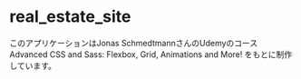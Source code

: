 # real_estate_site
このアプリケーションはJonas SchmedtmannさんのUdemyのコース Advanced CSS and Sass: Flexbox, Grid, Animations and More! をもとに制作しています。